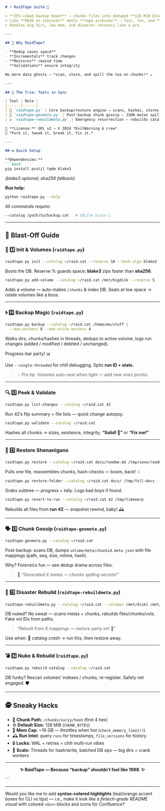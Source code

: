 
````markdown
# ⚡ RaidTape Suite 🚀  

> **ZFS-vibed backup beast** — chunks files into deduped **128 MiB blocks**, spreads across volumes, versions runs, and whispers metadata secrets.  
> Like **RAID on steroids** meets **tape archives** — fast, fun, and *“oh snap, my data’s safe”* reliable.  
> Handles big dirs, low mem, and disaster recovery like a pro.

---

## 🧩 Why RaidTape?

- **Dedup saves space**
- **Incrementals** track changes  
- **Restores** rewind time  
- **Validations** ensure integrity  

No more data ghosts — *scan, store, and spill the tea on chunks!* ☕

---

## 🧰 The Trio: Tools in Sync

| Tool | Role |
|------|------|
| 🧠 `raidtape.py` | Core backup/restore engine — scans, hashes, stores, reverts |
| 💬 `raidtape-genmeta.py` | Post-backup chunk gossip — JSON metas spill file mappings |
| ☠️ `raidtape-rebuildmeta.py` | Emergency resurrection — rebuilds catalog from metas + chunks |

🪪 **License:** GPL v2 — © 2024 *EvilWarning & crew*  
🧪 *Fork it, tweak it, break it, fix it.*

---

## ⚙️ Quick Setup

**Dependencies:**
```bash
pip install psutil tqdm blake3
````

*(blake3 optional; sha256 fallback)*

**Run help:**

```bash
python raidtape.py --help
```

All commands require:

```bash
--catalog /path/to/backup.cat   # SQLite brain 🧠
```

---

## 🚀 Blast-Off Guide

### 🧱 1️⃣ Init & Volumes (`raidtape.py`)

```bash
raidtape.py init --catalog ~/raid.cat --reserve 10 --hash-algo blake3
```

Boots the DB.
Reserve % guards space; **blake3** zips faster than **sha256**.

```bash
raidtape.py add-volume --catalog ~/raid.cat /mnt/bigdisk --reserve 5
```

Adds a volume — auto-makes `/chunks` & index DB.
Seals at low space → rotate volumes like a boss.

---

### 🌀 2️⃣ Backup Magic (`raidtape.py`)

```bash
raidtape.py backup --catalog ~/raid.cat /home/me/stuff \
  --max-workers 8 --max-write-workers 4
```

Walks dirs, chunks/hashes in threads, dedups to active volume,
logs run changes (added / modified / deleted / unchanged).

Progress-bar party! 📊

Use `--single-threaded` for chill debugging.
Spits **run ID + stats**.

> 💡 *Pro tip:* Volumes auto-seal when tight — add new ones pronto.

---

### 🔍 3️⃣ Peek & Validate

```bash
raidtape.py list-changes --catalog ~/raid.cat 42
```

Run 42’s flip summary + file lists — quick change autopsy.

```bash
raidtape.py validate --catalog ~/raid.cat
```

Hashes all chunks → sizes, existence, integrity.
**“Solid! 💪”** or **“Fix me!”**

---

### 🧯 4️⃣ Restore Shenanigans

```bash
raidtape.py restore --catalog ~/raid.cat docs/readme.md /tmp/save/readme.md
```

Pulls one file, reassembles chunks, hash-checks — boom, back! 💥

```bash
raidtape.py restore-folder --catalog ~/raid.cat docs/ /tmp/full-docs
```

Grabs subtree — progress + tally. Logs bad boys if found.

```bash
raidtape.py revert-to-run --catalog ~/raid.cat 42 /tmp/timewarp
```

Rebuilds all files from **run 42** — snapshot rewind, baby! 🕰️

---

### 🗣️ 5️⃣ Chunk Gossip (`raidtape-genmeta.py`)

```bash
raidtape-genmeta.py --catalog ~/raid.cat
```

Post-backup: scans DB, dumps
`volume/meta/chunkid.meta.json` with file mappings (path, seq, size, mtime, hash).

Why? Forensics fun — see dedup drama across files.

> 🧾 *“Generated X metas — chunks spilling secrets!”*

---

### 🧟 6️⃣ Disaster Rebuild (`raidtape-rebuildmeta.py`)

```bash
raidtape-rebuildmeta.py --catalog ~/raid.cat --volumes /mnt/disk1 /mnt/disk2
```

DB nuked? No sweat — scans metas + chunks, rebuilds files/chunks/vols.
Fake vol IDs from paths.

> “Rebuilt from X mappings — restore party on! 🎊”

Use when: 🧨 *catalog crash* → run this, then restore away.

---

### 💣 7️⃣ Nuke & Rebuild (`raidtape.py`)

```bash
raidtape.py rebuild-catalog --catalog ~/raid.cat
```

DB funky? Rescan volumes’ indexes / chunks, re-register.
Safety net engaged. 🛡️

---

## 🕵️ Sneaky Hacks

* 🧩 **Chunk Path:** `/chunks/xx/yy/hash` (first 4 hex)
* ⚙️ **Default Size:** 128 MiB (`CHUNK_BYTES`)
* 🧠 **Mem Cap:** ~16 GB — throttles when hot (`check_memory_limit()`)
* 🕰️ **Run Intel:** query `runs` for timestamps, `file_versions` for history
* 🔒 **Locks:** WAL + retries = chill multi-run vibes
* 🧵 **Scale:** Threads for hash/write, batched DB ops — big dirs = crank workers

---

<p align="center">
  <b>✨ RaidTape — Because “backup” shouldn’t feel like 1998. ✨</b>
</p>
```

---

Would you like me to add **syntax-colored highlights** (teal/orange accent boxes for CLI vs tips) — i.e., make it look like a *fintech-grade README visual* with colored `<div>` blocks and icons for Confluence?
